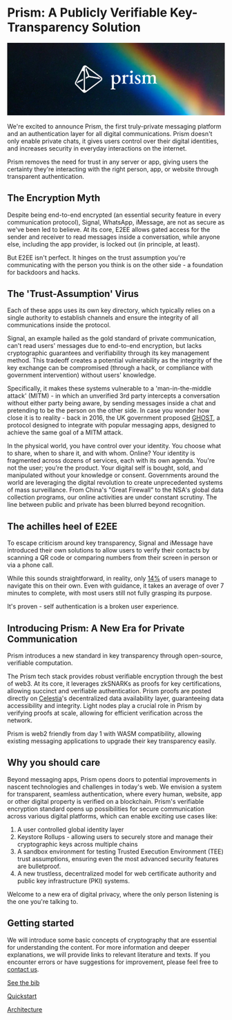 # Prism: A Publicly Verifiable Key-Transparency Solution

![Prism Banner](./img/prism_banner.png)

We're excited to announce Prism, the first truly-private messaging platform and an authentication layer for all digital communications. Prism doesn't only enable private chats, it gives users control over their digital identities, and increases security in everyday interactions on the internet.

Prism removes the need for trust in any server or app, giving users the certainty they're interacting with the right person, app, or website through transparent authentication.

## The Encryption Myth

Despite being end-to-end encrypted (an essential security feature in every communication protocol), Signal, WhatsApp, iMessage, are not as secure as we've been led to believe.
At its core, E2EE allows gated access for the sender and receiver to read messages inside a conversation, while anyone else, including the app provider, is locked out (in principle, at least).

But E2EE isn't perfect. It hinges on the trust assumption you're communicating with the person you think is on the other side - a foundation for backdoors and hacks.

## The 'Trust-Assumption' Virus

Each of these apps uses its own key directory, which typically relies on a single authority to establish channels and ensure the integrity of all communications inside the protocol.

Signal, an example hailed as the gold standard of private communication, can't read users' messages due to end-to-end encryption, but lacks cryptographic guarantees and verifiability through its key management method. This tradeoff creates a potential vulnerability as the integrity of the key exchange can be compromised (through a hack, or compliance with government intervention) without users' knowledge.

Specifically, it makes these systems vulnerable to a 'man-in-the-middle attack' (MITM) - in which an unverified 3rd party intercepts a conversation without either party being aware, by sending messages inside a chat and pretending to be the person on the other side. In case you wonder how close it is to reality - back in 2016, the UK government proposed [GHOST](https://theconversation.com/u-k-proposal-to-bcc-law-enforcement-on-messaging-apps-threatens-global-privacy-118142), a protocol designed to integrate with popular messaging apps, designed to achieve the same goal of a MITM attack.

In the physical world, you have control over your identity. You choose what to share, when to share it, and with whom. Online? Your identity is fragmented across dozens of services, each with its own agenda. You're not the user; you're the product. Your digital self is bought, sold, and manipulated without your knowledge or consent. Governments around the world are leveraging the digital revolution to create unprecedented systems of mass surveillance. From China's "Great Firewall" to the NSA's global data collection programs, our online activities are under constant scrutiny. The line between public and private has been blurred beyond recognition.

## The achilles heel of E2EE

To escape criticism around key transparency, Signal and iMessage have introduced their own solutions to allow users to verify their contacts by scanning a QR code or comparing numbers from their screen in person or via a phone call.

While this sounds straightforward, in reality, only [14%](https://www.usenix.org/conference/soups2017/technical-sessions/presentation/vaziripour) of users manage to navigate this on their own. Even with guidance, it takes an average of over 7 minutes to complete, with most users still not fully grasping its purpose.

It's proven - self authentication is a broken user experience.

## Introducing Prism: A New Era for Private Communication

Prism introduces a new standard in key transparency through open-source, verifiable computation.

The Prism tech stack provides robust verifiable encryption through the best of web3. At its core, it leverages zkSNARKs as proofs for key certifications, allowing succinct and verifiable authentication. Prism proofs are posted directly on [Celestia](https://celestia.org)'s decentralized data availability layer, guaranteeing data accessibility and integrity. Light nodes play a crucial role in Prism by verifying proofs at scale, allowing for efficient verification across the network.

Prism is web2 friendly from day 1 with WASM compatibility, allowing existing messaging applications to upgrade their key transparency easily.

## Why you should care

Beyond messaging apps, Prism opens doors to potential improvements in nascent technologies and challenges in today's web. We envision a system for transparent, seamless authentication, where every human, website, app or other digital property is verified on a blockchain.
Prism's verifiable encryption standard opens up possibilities for secure communication across various digital platforms, which can enable exciting use cases like:

1.  A user controlled global identity layer
2.  Keystore Rollups - allowing users to securely store and manage their cryptographic keys across multiple chains
3.  A sandbox environment for testing Trusted Execution Environment (TEE) trust assumptions, ensuring even the most advanced security features are bulletproof.
4.  A new trustless, decentralized model for web certificate authority and public key infrastructure (PKI) systems.

Welcome to a new era of digital privacy, where the only person listening is the one you're talking to.

## Getting started

We will introduce some basic concepts of cryptography that are essential for understanding the content. For more information and deeper explanations, we will provide links to relevant literature and texts. If you encounter errors or have suggestions for improvement, please feel free to [contact us](/contact).

[See the bib](/paper)

[Quickstart](/quickstart)

[Architecture](/architecture)
